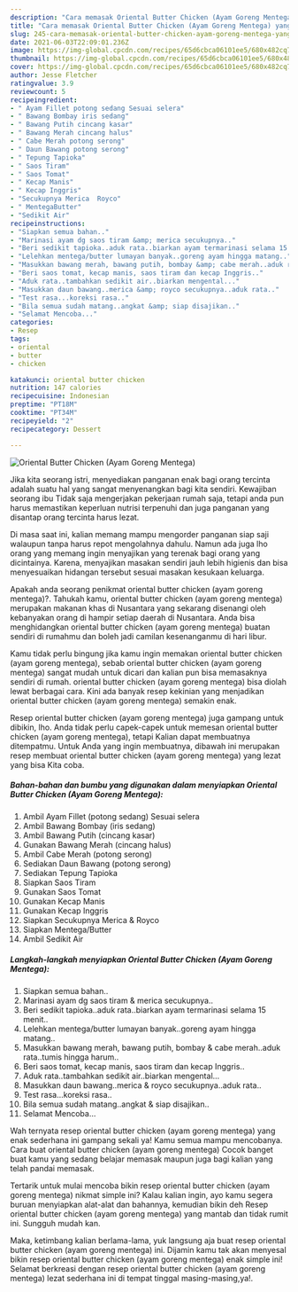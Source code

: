 ```yaml
---
description: "Cara memasak Oriental Butter Chicken (Ayam Goreng Mentega) yang enak dan Mudah Dibuat"
title: "Cara memasak Oriental Butter Chicken (Ayam Goreng Mentega) yang enak dan Mudah Dibuat"
slug: 245-cara-memasak-oriental-butter-chicken-ayam-goreng-mentega-yang-enak-dan-mudah-dibuat
date: 2021-06-03T22:09:01.236Z
image: https://img-global.cpcdn.com/recipes/65d6cbca06101ee5/680x482cq70/oriental-butter-chicken-ayam-goreng-mentega-foto-resep-utama.jpg
thumbnail: https://img-global.cpcdn.com/recipes/65d6cbca06101ee5/680x482cq70/oriental-butter-chicken-ayam-goreng-mentega-foto-resep-utama.jpg
cover: https://img-global.cpcdn.com/recipes/65d6cbca06101ee5/680x482cq70/oriental-butter-chicken-ayam-goreng-mentega-foto-resep-utama.jpg
author: Jesse Fletcher
ratingvalue: 3.9
reviewcount: 5
recipeingredient:
- " Ayam Fillet potong sedang Sesuai selera"
- " Bawang Bombay iris sedang"
- " Bawang Putih cincang kasar"
- " Bawang Merah cincang halus"
- " Cabe Merah potong serong"
- " Daun Bawang potong serong"
- " Tepung Tapioka"
- " Saos Tiram"
- " Saos Tomat"
- " Kecap Manis"
- " Kecap Inggris"
- "Secukupnya Merica  Royco"
- " MentegaButter"
- "Sedikit Air"
recipeinstructions:
- "Siapkan semua bahan.."
- "Marinasi ayam dg saos tiram &amp; merica secukupnya.."
- "Beri sedikit tapioka..aduk rata..biarkan ayam termarinasi selama 15 menit.."
- "Lelehkan mentega/butter lumayan banyak..goreng ayam hingga matang.."
- "Masukkan bawang merah, bawang putih, bombay &amp; cabe merah..aduk rata..tumis hingga harum.."
- "Beri saos tomat, kecap manis, saos tiram dan kecap Inggris.."
- "Aduk rata..tambahkan sedikit air..biarkan mengental..."
- "Masukkan daun bawang..merica &amp; royco secukupnya..aduk rata.."
- "Test rasa...koreksi rasa.."
- "Bila semua sudah matang..angkat &amp; siap disajikan.."
- "Selamat Mencoba..."
categories:
- Resep
tags:
- oriental
- butter
- chicken

katakunci: oriental butter chicken 
nutrition: 147 calories
recipecuisine: Indonesian
preptime: "PT18M"
cooktime: "PT34M"
recipeyield: "2"
recipecategory: Dessert

---
```



![Oriental Butter Chicken (Ayam Goreng Mentega)](https://img-global.cpcdn.com/recipes/65d6cbca06101ee5/680x482cq70/oriental-butter-chicken-ayam-goreng-mentega-foto-resep-utama.jpg)

Jika kita seorang istri, menyediakan panganan enak bagi orang tercinta adalah suatu hal yang sangat menyenangkan bagi kita sendiri. Kewajiban seorang ibu Tidak saja mengerjakan pekerjaan rumah saja, tetapi anda pun harus memastikan keperluan nutrisi terpenuhi dan juga panganan yang disantap orang tercinta harus lezat.

Di masa  saat ini, kalian memang mampu mengorder panganan siap saji walaupun tanpa harus repot mengolahnya dahulu. Namun ada juga lho orang yang memang ingin menyajikan yang terenak bagi orang yang dicintainya. Karena, menyajikan masakan sendiri jauh lebih higienis dan bisa menyesuaikan hidangan tersebut sesuai masakan kesukaan keluarga. 



Apakah anda seorang penikmat oriental butter chicken (ayam goreng mentega)?. Tahukah kamu, oriental butter chicken (ayam goreng mentega) merupakan makanan khas di Nusantara yang sekarang disenangi oleh kebanyakan orang di hampir setiap daerah di Nusantara. Anda bisa menghidangkan oriental butter chicken (ayam goreng mentega) buatan sendiri di rumahmu dan boleh jadi camilan kesenanganmu di hari libur.

Kamu tidak perlu bingung jika kamu ingin memakan oriental butter chicken (ayam goreng mentega), sebab oriental butter chicken (ayam goreng mentega) sangat mudah untuk dicari dan kalian pun bisa memasaknya sendiri di rumah. oriental butter chicken (ayam goreng mentega) bisa diolah lewat berbagai cara. Kini ada banyak resep kekinian yang menjadikan oriental butter chicken (ayam goreng mentega) semakin enak.

Resep oriental butter chicken (ayam goreng mentega) juga gampang untuk dibikin, lho. Anda tidak perlu capek-capek untuk memesan oriental butter chicken (ayam goreng mentega), tetapi Kalian dapat membuatnya ditempatmu. Untuk Anda yang ingin membuatnya, dibawah ini merupakan resep membuat oriental butter chicken (ayam goreng mentega) yang lezat yang bisa Kita coba.

<!--inarticleads1-->

##### Bahan-bahan dan bumbu yang digunakan dalam menyiapkan Oriental Butter Chicken (Ayam Goreng Mentega):

1. Ambil  Ayam Fillet (potong sedang) Sesuai selera
1. Ambil  Bawang Bombay (iris sedang)
1. Ambil  Bawang Putih (cincang kasar)
1. Gunakan  Bawang Merah (cincang halus)
1. Ambil  Cabe Merah (potong serong)
1. Sediakan  Daun Bawang (potong serong)
1. Sediakan  Tepung Tapioka
1. Siapkan  Saos Tiram
1. Gunakan  Saos Tomat
1. Gunakan  Kecap Manis
1. Gunakan  Kecap Inggris
1. Siapkan Secukupnya Merica &amp; Royco
1. Siapkan  Mentega/Butter
1. Ambil Sedikit Air




<!--inarticleads2-->

##### Langkah-langkah menyiapkan Oriental Butter Chicken (Ayam Goreng Mentega):

1. Siapkan semua bahan..
1. Marinasi ayam dg saos tiram &amp; merica secukupnya..
1. Beri sedikit tapioka..aduk rata..biarkan ayam termarinasi selama 15 menit..
1. Lelehkan mentega/butter lumayan banyak..goreng ayam hingga matang..
1. Masukkan bawang merah, bawang putih, bombay &amp; cabe merah..aduk rata..tumis hingga harum..
1. Beri saos tomat, kecap manis, saos tiram dan kecap Inggris..
1. Aduk rata..tambahkan sedikit air..biarkan mengental...
1. Masukkan daun bawang..merica &amp; royco secukupnya..aduk rata..
1. Test rasa...koreksi rasa..
1. Bila semua sudah matang..angkat &amp; siap disajikan..
1. Selamat Mencoba...




Wah ternyata resep oriental butter chicken (ayam goreng mentega) yang enak sederhana ini gampang sekali ya! Kamu semua mampu mencobanya. Cara buat oriental butter chicken (ayam goreng mentega) Cocok banget buat kamu yang sedang belajar memasak maupun juga bagi kalian yang telah pandai memasak.

Tertarik untuk mulai mencoba bikin resep oriental butter chicken (ayam goreng mentega) nikmat simple ini? Kalau kalian ingin, ayo kamu segera buruan menyiapkan alat-alat dan bahannya, kemudian bikin deh Resep oriental butter chicken (ayam goreng mentega) yang mantab dan tidak rumit ini. Sungguh mudah kan. 

Maka, ketimbang kalian berlama-lama, yuk langsung aja buat resep oriental butter chicken (ayam goreng mentega) ini. Dijamin kamu tak akan menyesal bikin resep oriental butter chicken (ayam goreng mentega) enak simple ini! Selamat berkreasi dengan resep oriental butter chicken (ayam goreng mentega) lezat sederhana ini di tempat tinggal masing-masing,ya!.

